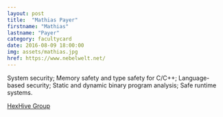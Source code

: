 ```yaml
---
layout: post
title:  "Mathias Payer"
firstname: "Mathias"
lastname: "Payer"
category: facultycard
date: 2016-08-09 18:00:00
img: assets/mathias.jpg
href: https://www.nebelwelt.net/
---
```


System security;
Memory safety and type safety for C/C++;
Language-based security;
Static and dynamic binary program analysis;
Safe runtime systems.

[HexHive Group](http://hexhive.github.io/)
